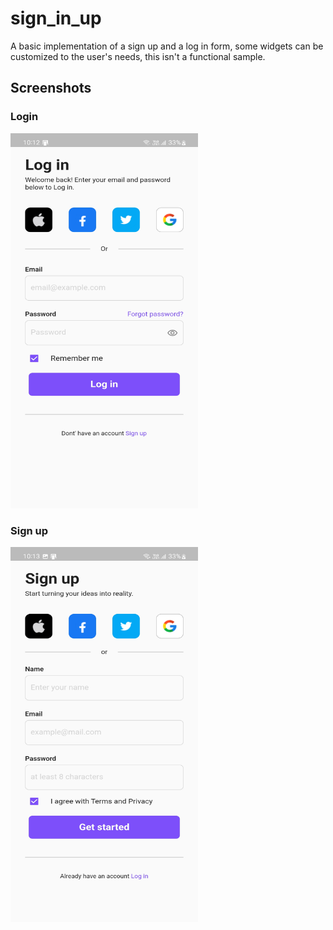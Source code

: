 # sign_in_up

A basic implementation of a sign up and a log in form, some widgets can be customized to the user's needs, this isn't a functional sample.

## Screenshots

### Login

<p >
  <img width="300" height="600" src="./screenshots/login.jpg">
</p>

### Sign up

<p >
  <img width="300" height="600" src="./screenshots/signup.jpg">
</p>
